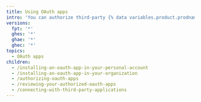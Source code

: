 ```yaml
---
title: Using OAuth apps
intro: 'You can authorize third-party {% data variables.product.prodname_oauth_app %}s, and review the {% data variables.product.prodname_oauth_app %}s you authorized.'
versions:
  fpt: '*'
  ghes: '*'
  ghae: '*'
  ghec: '*'
topics:
  - OAuth apps
children:
  - /installing-an-oauth-app-in-your-personal-account
  - /installing-an-oauth-app-in-your-organization
  - /authorizing-oauth-apps
  - /reviewing-your-authorized-oauth-apps
  - /connecting-with-third-party-applications
---
```


